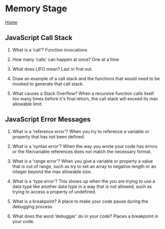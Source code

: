 # Memory Stage

[Home](../index.md)

## JavaScript Call Stack

1. What is a ‘call’?
   Function invocations

2. How many ‘calls’ can happen at once?
   One at a time

3. What does LIFO mean?
   Last in first out.

4. Draw an example of a call stack and the functions that would need to be invoked to generate that call stack.

5. What causes a Stack Overflow?
   When a recursive function calls itself too many times before it's final return, the call stack will exceed its max allowable limit.

## JavaScript Error Messages

1. What is a ‘reference error’?
   When you try to reference a variable or property that has not been defined.

2. What is a ‘syntax error’?
   When the way you wrote your code has errors or the file/variable references does not match the necessary format.

3. What is a ‘range error’?
   When you give a variable or property a value that is out of range, such as try to set an array to negative length or an integer beyond the max allowable size.

4. What is a ‘type error’?
   This shows up when the you are trying to use a data type like another data type in a way that is not allowed, such as trying to access a property of undefined.

5. What is a breakpoint?
   A place to make your code pause during the debugging process.

6. What does the word ‘debugger’ do in your code?
   Places a breakpoint in your code.
